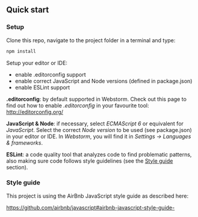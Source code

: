 ## Quick start ##

### Setup ###
Clone this repo, navigate to the project folder in a terminal and type:
```bash
npm install
```

Setup your editor or IDE:
* enable .editorconfig support
* enable correct JavaScript and Node versions (defined in package.json)
* enable ESLint support

__.editorconfig__: by default supported in Webstorm. Check out this page to find out how to enable _.editorconfig_ in your favourite tool:
http://editorconfig.org/

__JavaScript & Node__: if necessary, select _ECMAScript 6_ or equivalent for _JavaScript_. Select the correct _Node version_ to be used (see package.json) in your editor or IDE. In _Webstorm_, you will find it in _Settings -> Languages & frameworks_.

__ESLint__: a code quality tool that analyzes code to find problematic patterns, also making sure code follows style guidelines (see the [Style guide](#style-guide) section).

### Style guide ###
This project is using the AirBnb JavaScript style guide as described here:

https://github.com/airbnb/javascript#airbnb-javascript-style-guide-


